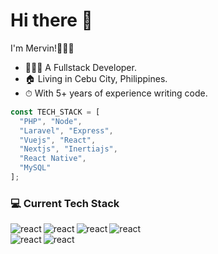 # Hi there 👋

I'm Mervin!👨🏻‍💼

* 👨🏼‍💻 A Fullstack Developer.
* 🏠 Living in Cebu City, Philippines.
* ⏱ With 5+ years of experience writing code.

```javascript
const TECH_STACK = [
  "PHP", "Node", 
  "Laravel", "Express", 
  "Vuejs", "React", 
  "Nextjs", "Inertiajs", 
  "React Native",
  "MySQL"
]; 
```

### 💻 Current Tech Stack
<div>
<img align="left" alt="react" src="https://img.shields.io/badge/PHP-%2336447f?style=for-the-badge&logo=php&logoColor=%23fff" />
<img align="left" alt="react" src="https://img.shields.io/badge/Node.js-%2343853Df?style=for-the-badge&logo=node.js&logoColor=%23fff" />
<img align="left" alt="react" src="https://img.shields.io/badge/Laravel-%23de422f?style=for-the-badge&logo=laravel&logoColor=%23fff" />
<img align="left" alt="react" src="https://img.shields.io/badge/Express.js-%23323232?style=for-the-badge&logo=express&logoColor=%23fff" />
</div>
<br />
<div>
<img align="left" alt="react" src="https://img.shields.io/badge/React-%230ab0dc?style=for-the-badge&logo=react&logoColor=%23fff" />
<img align="left" alt="react" src="https://img.shields.io/badge/Vue.js-%2340b681?style=for-the-badge&logo=vue.js&logoColor=%23fff" />
</div>
